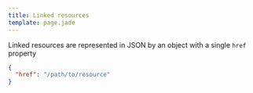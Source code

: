 ```yaml
---
title: Linked resources
template: page.jade
---
```


Linked resources are represented in JSON by an object with a single `href` property

```json
{
  "href": "/path/to/resource"
}
```
